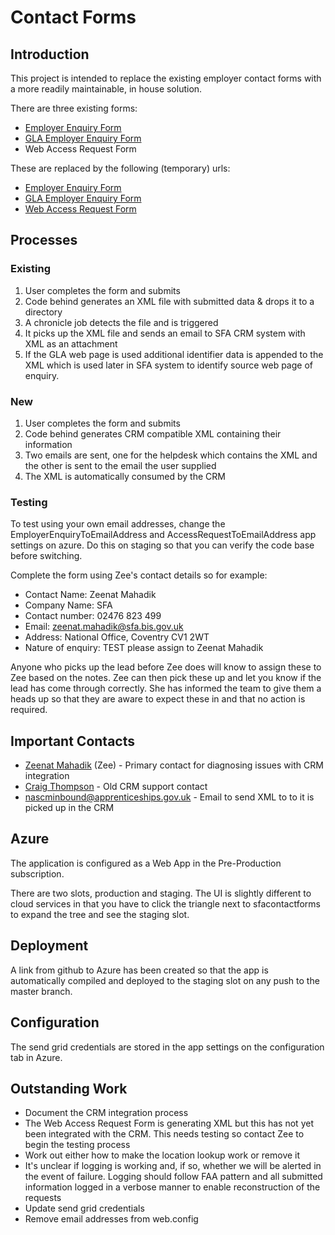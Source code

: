# Contact Forms #

## Introduction ##

This project is intended to replace the existing employer contact forms with a more readily maintainable, in house solution.

There are three existing forms:

- [Employer Enquiry Form](http://nas.apprenticeships.org.uk/employers/employer-online-enquiry-form.aspx)
- [GLA Employer Enquiry Form](http://nas.apprenticeships.org.uk/employers/GLA-Employer-Enquiry-Form)
- Web Access Request Form

These are replaced by the following (temporary) urls:

- [Employer Enquiry Form](https://sfacontactforms.azurewebsites.net/employer-enquiry)
- [GLA Employer Enquiry Form](https://sfacontactforms.azurewebsites.net/gla-employer-enquiry)
- [Web Access Request Form](https://sfacontactforms.azurewebsites.net/access-request)

## Processes ##
### Existing ###

1. User completes the form and submits
2. Code behind generates an XML file with submitted data & drops it to a directory
3. A chronicle job detects the file and is triggered
4. It picks up the XML file and sends an email to SFA CRM system with XML as an attachment
5. If the GLA web page is used additional identifier data is appended to the XML which is used later in SFA system to identify source web page of enquiry.

### New ###

1. User completes the form and submits
2. Code behind generates CRM compatible XML containing their information 
3. Two emails are sent, one for the helpdesk which contains the XML and the other is sent to the email the user supplied
4. The XML is automatically consumed by the CRM

### Testing ###

To test using your own email addresses, change the EmployerEnquiryToEmailAddress and AccessRequestToEmailAddress app settings on azure. Do this on staging so that you can verify the code base before switching.

Complete the form using Zee's contact details so for example: 

- Contact Name: Zeenat Mahadik
- Company Name: SFA
- Contact number: 02476 823 499
- Email: zeenat.mahadik@sfa.bis.gov.uk
- Address: National Office, Coventry CV1 2WT
- Nature of enquiry: TEST please assign to Zeenat Mahadik 

Anyone who picks up the lead before Zee does will know to assign these to Zee based on the notes. Zee can then pick these up and let you know if the lead has come through correctly. She has informed the team to give them a heads up so that they are aware to expect these in and that no action is required.

## Important Contacts ##

- [Zeenat Mahadik](mailto://Zeenat.Mahadik@sfa.bis.gov.uk) (Zee) - Primary contact for diagnosing issues with CRM integration
- [Craig Thompson](mailto://Craig.Thompson@sfa.bis.gov.uk) - Old CRM support contact
- nascminbound@apprenticeships.gov.uk - Email to send XML to to it is picked up in the CRM

## Azure ##

The application is configured as a Web App in the Pre-Production subscription.

There are two slots, production and staging. The UI is slightly different to cloud services in that you have to click the triangle next to sfacontactforms to expand the tree and see the staging slot.

## Deployment ##

A link from github to Azure has been created so that the app is automatically compiled and deployed to the staging slot on any push to the master branch.

## Configuration ##

The send grid credentials are stored in the app settings on the configuration tab in Azure.

## Outstanding Work ##

- Document the CRM integration process
- The Web Access Request Form is generating XML but this has not yet been integrated with the CRM. This needs testing so contact Zee to begin the testing process
- Work out either how to make the location lookup work or remove it
- It's unclear if logging is working and, if so, whether we will be alerted in the event of failure. Logging should follow FAA pattern and all submitted information logged in a verbose manner to enable reconstruction of the requests
- Update send grid credentials
- Remove email addresses from web.config
